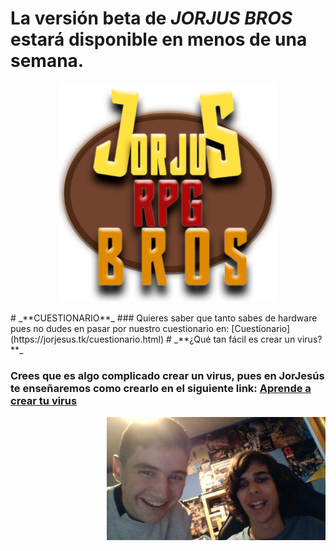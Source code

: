 # La versión beta de _**JORJUS BROS**_ estará disponible en menos de una semana.
<p align="center">
  <img src="logojorjusrpgbros.png" width="350" title="hover text">
</p>
# _**CUESTIONARIO**_
### Quieres saber que tanto sabes de hardware pues no dudes en pasar por nuestro cuestionario en: [Cuestionario](https://jorjesus.tk/cuestionario.html)
# _**¿Qué tan fácil es crear un virus?**_

### Crees que es algo complicado crear un virus, pues en JorJesús te enseñaremos como crearlo en el siguiente link: [Aprende a crear tu virus](https://jorjesus.tk/virus.html)
<p align="right">
  <img src="WIN_20191029_19_02_14_Pro.jpg" width="350" title="hover text">
</p>
